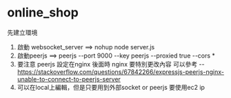 # online_shop

先建立環境
1. 啟動 websocket_server ==> nohup node server.js
2. 啟動peerjs            ==> peerjs --port 9000 --key peerjs --proxied true --cors *
3. 要注意 peerjs 設定在nginx 後面時 nginx 要特別更改內容 可以參考  --https://stackoverflow.com/questions/67842266/expressjs-peerjs-nginx-unable-to-connect-to-peerjs-server
4. 可以在local上編輯，但是只要用到外部socket or peerjs 要使用ec2 ip
